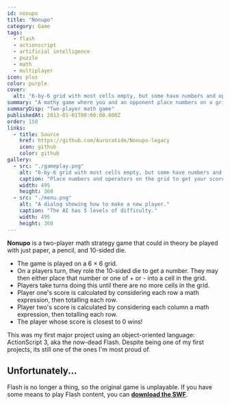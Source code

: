 ```yaml
---
id: nonupo
title: "Nonupo"
category: Game
tags:
  - flash
  - actionscript
  - artificial intelligence
  - puzzle
  - math
  - multiplayer
icon: plus
color: purple
cover:
  alt: "6-by-6 grid with most cells empty, but some have numbers and operators."
summary: "A mathy game where you and an opponent place numbers on a grid to get the score closest to 0. My first object-oriented project, affectionately made in Flash."
summaryDisp: "Two-player math game"
publishedAt: 2013-01-01T00:00:00.000Z
order: 150
links:
  - title: Source
    href: https://github.com/Auroratide/Nonupo-legacy
    icon: github
    color: github
gallery:
  - src: "./gameplay.png"
    alt: "6-by-6 grid with most cells empty, but some have numbers and operators."
    caption: "Place numbers and operators on the grid to get your score closest to 0."
    width: 495
    height: 360
  - src: "./menu.png"
    alt: "A dialog showing how to make a new player."
    caption: "The AI has 5 levels of difficulty."
    width: 495
    height: 360
---
```


**Nonupo** is a two-player math strategy game that could in theory be played with just paper, a pencil, and 10-sided die.

* The game is played on a 6 &times; 6 grid.
* On a players turn, they role the 10-sided die to get a number. They may then either place that number or one of + or - into a cell in the grid.
* Players take turns doing this until there are no more cells in the grid.
* Player one's score is calculated by considering each row a math expression, then totalling each row.
* Player two's score is calculated by considering each column a math expression, then totalling each row.
* The player whose score is closest to 0 wins!

This was my first major project using an object-oriented language: ActionScript 3, aka the now-dead Flash. Despite being one of my first projects, its still one of the ones I'm most proud of.

## Unfortunately...

Flash is no longer a thing, so the original game is unplayable. If you have some means to play Flash content, you can **[download the SWF](https://drive.google.com/file/d/1uZF6qAG2yzzpuVJ2Wtxk2YoB-auNkAWH/view?usp=sharing)**.